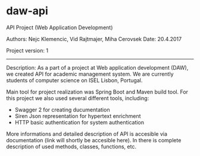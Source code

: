 # daw-api
API Project (Web Application Development)

Authors: Nejc Klemencic, Vid Rajtmajer, Miha Cerovsek
Date: 20.4.2017

Project version: 1
_____________________________________________________________________________________________________________

Description: 
As a part of a project at Web application development (DAW), we created API for academic management system. 
We are currently students of computer science on ISEL Lisbon, Portugal.

Main tool for project realization was Spring Boot and Maven build tool.
For this project we also used several different tools, including:
- Swagger 2 for creating ducumentation
- Siren Json representation for hypertext enrichment
- HTTP basic authentication for system authentication

More informations and detailed description of API is accesible via documentation (link will shortly be accesible here). 
In there is complete description of used methods, classes, functions, etc.


